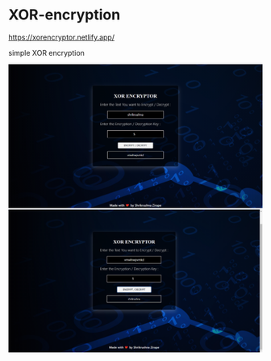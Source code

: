 # XOR-encryption

https://xorencryptor.netlify.app/

simple XOR encryption

<img src="./ss.png">
<img src="./ss2.png">
